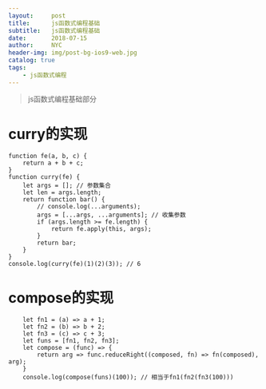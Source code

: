 ```yaml
---
layout:     post
title:      js函数式编程基础
subtitle:   js函数式编程基础
date:       2018-07-15
author:     NYC
header-img: img/post-bg-ios9-web.jpg
catalog: true
tags:
    - js函数式编程
---
```


>js函数式编程基础部分

# curry的实现

    function fe(a, b, c) {
        return a + b + c;
    }
    function curry(fe) {
        let args = []; // 参数集合
        let len = args.length;
        return function bar() {
            // console.log(...arguments);
            args = [...args, ...arguments]; // 收集参数
            if (args.length >= fe.length) {
                return fe.apply(this, args);
            }
            return bar;
        }
    }
    console.log(curry(fe)(1)(2)(3)); // 6

# compose的实现

        let fn1 = (a) => a + 1;
        let fn2 = (b) => b + 2;
        let fn3 = (c) => c + 3;
        let funs = [fn1, fn2, fn3];
        let compose = (func) => {
            return arg => func.reduceRight((composed, fn) => fn(composed), arg);
        }
        console.log(compose(funs)(100)); // 相当于fn1(fn2(fn3(100)))


